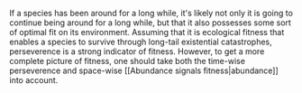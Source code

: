 If a species has been around for a long while, it's likely not only it is going to continue being around for a long while, but that it also possesses some sort of optimal fit on its environment. Assuming that it is ecological fitness that enables a species to survive through long-tail existential catastrophes, perseverence is a strong indicator of fitness. However, to get a more complete picture of fitness, one should take both the time-wise perseverence and space-wise [[Abundance signals fitness|abundance]] into account.